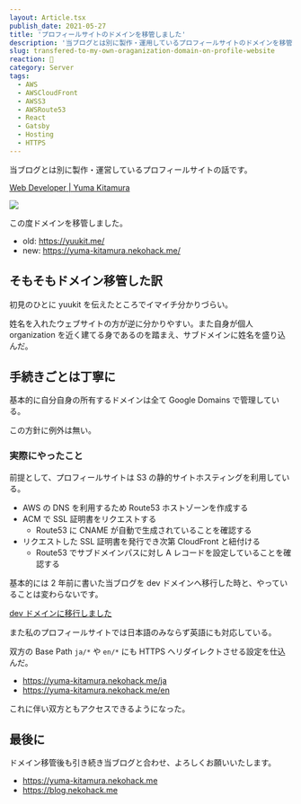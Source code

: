 ```yaml
---
layout: Article.tsx
publish_date: 2021-05-27
title: 'プロフィールサイトのドメインを移管しました'
description: '当ブログとは別に製作・運用しているプロフィールサイトのドメインを移管した話について書きました。'
slug: transfered-to-my-own-oraganization-domain-on-profile-website
reaction: 🐷
category: Server
tags:
  - AWS
  - AWSCloudFront
  - AWSS3
  - AWSRoute53
  - React
  - Gatsby
  - Hosting
  - HTTPS
---
```


当ブログとは別に製作・運営しているプロフィールサイトの話です。

[Web Developer | Yuma Kitamura](https://yuma-kitamura.nekohack.me)

![](https://i.imgur.com/sN5nHoS.jpg)

この度ドメインを移管しました。

- old: https://yuukit.me/
- new: https://yuma-kitamura.nekohack.me/

## そもそもドメイン移管した訳

初見のひとに yuukit を伝えたところでイマイチ分かりづらい。

姓名を入れたウェブサイトの方が逆に分かりやすい。また自身が個人 organization を近く建てる身であるのを踏まえ、サブドメインに姓名を盛り込んだ。

## 手続きごとは丁寧に

基本的に自分自身の所有するドメインは全て Google Domains で管理している。

この方針に例外は無い。

### 実際にやったこと

前提として、プロフィールサイトは S3 の静的サイトホスティングを利用している。

- AWS の DNS を利用するため Route53 ホストゾーンを作成する
- ACM で SSL 証明書をリクエストする
  - Route53 に CNAME が自動で生成されていることを確認する
- リクエストした SSL 証明書を発行でき次第 CloudFront と紐付ける
  - Route53 でサブドメインパスに対し A レコードを設定していることを確認する

基本的には 2 年前に書いた当ブログを dev ドメインへ移行した時と、やっていることは変わらないです。

[dev ドメインに移行しました](../posts/migrated-to-dev-domain-on-webneko-blog)

また私のプロフィールサイトでは日本語のみならず英語にも対応している。

双方の Base Path `ja/*` や `en/*` にも HTTPS へリダイレクトさせる設定を仕込んだ。

- https://yuma-kitamura.nekohack.me/ja
- https://yuma-kitamura.nekohack.me/en

これに伴い双方ともアクセスできるようになった。

## 最後に

ドメイン移管後も引き続き当ブログと合わせ、よろしくお願いいたします。

- https://yuma-kitamura.nekohack.me
- https://blog.nekohack.me
